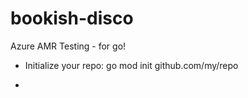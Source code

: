 # bookish-disco
Azure AMR Testing - for go! 


- Initialize your repo: go mod init github.com/my/repo

- 